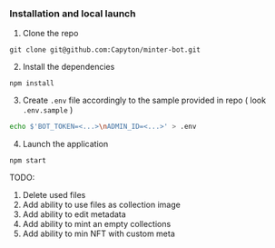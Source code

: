 ### Installation and local launch
1. Clone the repo <br />
```
git clone git@github.com:Capyton/minter-bot.git
```
2. Install the dependencies<br />
```
npm install
```
3. Create `.env` file accordingly to the sample provided in repo ( look `.env.sample` )
```bash
echo $'BOT_TOKEN=<...>\nADMIN_ID=<...>' > .env
```
4. Launch the application
```
npm start
```

TODO:
1. Delete used files 
2. Add ability to use files as collection image 
3. Add ability to edit metadata 
4. Add ability to mint an empty collections
5. Add ability to min NFT with custom meta